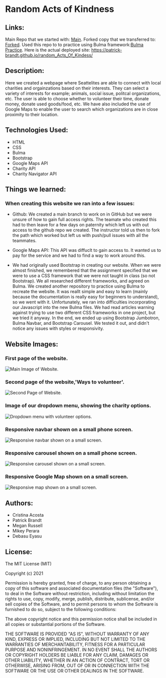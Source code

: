 # Random Acts of Kindness

## Links: 
Main Repo that we started with: [Main](https://github.com/MikeyP957/random_Acts_Of_Kindess.git).
Forked copy that we transferred to: [Forked](https://github.com/Patrick-Brandt/random_Acts_Of_Kindess.git).
Used this repo to to practice using Bulma framework:[Bulma Practice](https://github.com/Patrick-Brandt/randomActs-Bulma).
Here is the actual deployed site: https://patrick-brandt.github.io/random_Acts_Of_Kindess/

## Description:
Here we created a webpage where Seattelites are able to connect with local charities and orgainzations based on their interests. They can select a variety of interests for example; animals, social issue, politcal organizations, etc. The user is able to choose whether to volunteer their time, donate money, donate used goods/food, etc. We have also included the use of Google Maps to enable the user to search which organizations are in close proximity to their location. 

## Technologies Used:
- HTML
- CSS
- Bulma
- Bootstrap
- Google Maps API
- Charity API
- Charity Navigator API

## Things we learned:
### When creating this website we ran into a few issues:
- Github: We created a main branch to work on in GitHub but we were unsure of how to gain full access rights. The teamate who created this had to then leave for a few days on paternity which left us with out access to the github repo we created. The instructor told us then to fork the path which worked but left us with push/pull issues with all the teammates. 

- Google Maps API: This API was diffuclt to gain access to. It wanted us to pay for the service and we had to find a way to work around this.
    
- We had originally used Bootstrap in creating our website. When we were almost finished, we remembered that the assignment specified that we were to use a CSS framework that we were not taught in class (so not Bootstrap). We all researched different frameworks, and agreed on Bulma. We created another repository to practice using Bulma to recreate the website. It was reallt simple and easy to learn (mainly because the documentation is really easy for beginners to understand), so we went with it. Unfortunately, we ran into difficulties incorporating our Javascript into the new Bulma files. We had read articles warning against trying to use two different CSS frameworks in one project, but we tried it anyway. In the end, we ended up using Bootstrap Jumbotron, Bulma Navbar, and Bootstrap Carousel. We tested it out, and didn't notice any issues with styles or responsivity. 
    
## Website Images:
### First page of the website. 
![Main Image of Website.](https://github.com/Patrick-Brandt/random_Acts_Of_Kindess/blob/main/Website%20Images/Main.png?raw=true)

 ### Second page of the website,'Ways to volunteer'.
![Second Page of Website.](https://github.com/Patrick-Brandt/random_Acts_Of_Kindess/blob/main/Website%20Images/waysToVolunteer.png?raw=true)

 ### Image of our dropdown menu, showing the charity options.
![Dropdown menu with volunteer options.](https://github.com/Patrick-Brandt/random_Acts_Of_Kindess/blob/main/Website%20Images/dropdownMenu.png?raw=true)

 ### Responsive navbar shown on a small phone screen.
![Responsive navbar shown on a small screen.](https://github.com/Patrick-Brandt/random_Acts_Of_Kindess/blob/main/Website%20Images/responsiveNav.png?raw=true)
 ### Responsive carousel shown on a small phone screen.
![Responsive carousel shown on a small screen.](https://github.com/Patrick-Brandt/random_Acts_Of_Kindess/blob/main/Website%20Images/responsiveCarousel.png?raw=true)
 ### Responsive Google Map shown on a small screen.
![Responsive map shown on a small screen.](https://github.com/Patrick-Brandt/random_Acts_Of_Kindess/blob/main/Website%20Images/responsiveMap.png?raw=true)

## Authors:
- Cristina Acosta 
- Patrick Brandt
- Megan Russell
- Mikey Perara
- Debasu Eyasu

## License:
The MIT License (MIT)

Copyright (c) 2021 

Permission is hereby granted, free of charge, to any person obtaining a copy of this software and associated documentation files (the "Software"), to deal in the Software without restriction, including without limitation the rights to use, copy, modify, merge, publish, distribute, sublicense, and/or sell copies of the Software, and to permit persons to whom the Software is furnished to do so, subject to the following conditions:

The above copyright notice and this permission notice shall be included in all copies or substantial portions of the Software.

THE SOFTWARE IS PROVIDED "AS IS", WITHOUT WARRANTY OF ANY KIND, EXPRESS OR IMPLIED, INCLUDING BUT NOT LIMITED TO THE WARRANTIES OF MERCHANTABILITY, FITNESS FOR A PARTICULAR PURPOSE AND NONINFRINGEMENT. IN NO EVENT SHALL THE AUTHORS OR COPYRIGHT HOLDERS BE LIABLE FOR ANY CLAIM, DAMAGES OR OTHER LIABILITY, WHETHER IN AN ACTION OF CONTRACT, TORT OR OTHERWISE, ARISING FROM, OUT OF OR IN CONNECTION WITH THE SOFTWARE OR THE USE OR OTHER DEALINGS IN THE SOFTWARE.

    
